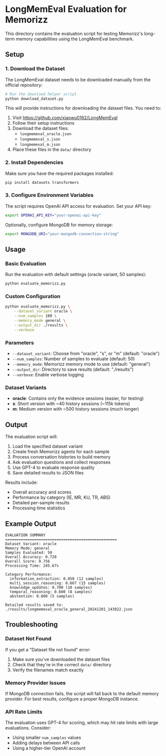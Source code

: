 # LongMemEval Evaluation for Memorizz

This directory contains the evaluation script for testing Memorizz's long-term memory capabilities using the LongMemEval benchmark.

## Setup

### 1. Download the Dataset

The LongMemEval dataset needs to be downloaded manually from the official repository:

```bash
# Run the download helper script
python download_dataset.py
```

This will provide instructions for downloading the dataset files. You need to:

1. Visit https://github.com/xiaowu0162/LongMemEval
2. Follow their setup instructions
3. Download the dataset files:
   - `longmemeval_oracle.json`
   - `longmemeval_s.json`
   - `longmemeval_m.json`
4. Place these files in the `data/` directory

### 2. Install Dependencies

Make sure you have the required packages installed:

```bash
pip install datasets transformers
```

### 3. Configure Environment Variables

The script requires OpenAI API access for evaluation. Set your API key:

```bash
export OPENAI_API_KEY="your-openai-api-key"
```

Optionally, configure MongoDB for memory storage:

```bash
export MONGODB_URI="your-mongodb-connection-string"
```

## Usage

### Basic Evaluation

Run the evaluation with default settings (oracle variant, 50 samples):

```bash
python evaluate_memorizz.py
```

### Custom Configuration

```bash
python evaluate_memorizz.py \
    --dataset_variant oracle \
    --num_samples 100 \
    --memory_mode general \
    --output_dir ./results \
    --verbose
```

### Parameters

- `--dataset_variant`: Choose from "oracle", "s", or "m" (default: "oracle")
- `--num_samples`: Number of samples to evaluate (default: 50)
- `--memory_mode`: Memorizz memory mode to use (default: "general")
- `--output_dir`: Directory to save results (default: "./results")
- `--verbose`: Enable verbose logging

### Dataset Variants

- **oracle**: Contains only the evidence sessions (easier, for testing)
- **s**: Short version with ~40 history sessions (~115k tokens)
- **m**: Medium version with ~500 history sessions (much longer)

## Output

The evaluation script will:

1. Load the specified dataset variant
2. Create fresh Memorizz agents for each sample
3. Process conversation histories to build memory
4. Ask evaluation questions and collect responses
5. Use GPT-4 to evaluate response quality
6. Save detailed results to JSON files

Results include:
- Overall accuracy and scores
- Performance by category (IE, MR, KU, TR, ABS)
- Detailed per-sample results
- Processing time statistics

## Example Output

```
EVALUATION SUMMARY
==================================================
Dataset Variant: oracle
Memory Mode: general
Samples Evaluated: 50
Overall Accuracy: 0.720
Overall Score: 0.756
Processing Time: 245.67s

Category Performance:
  information_extraction: 0.850 (12 samples)
  multi_session_reasoning: 0.667 (15 samples)
  knowledge_updates: 0.700 (10 samples)
  temporal_reasoning: 0.600 (8 samples)
  abstention: 0.800 (5 samples)

Detailed results saved to: ./results/longmemeval_oracle_general_20241201_143022.json
```

## Troubleshooting

### Dataset Not Found

If you get a "Dataset file not found" error:
1. Make sure you've downloaded the dataset files
2. Check that they're in the correct `data/` directory
3. Verify the filenames match exactly

### Memory Provider Issues

If MongoDB connection fails, the script will fall back to the default memory provider. For best results, configure a proper MongoDB instance.

### API Rate Limits

The evaluation uses GPT-4 for scoring, which may hit rate limits with large evaluations. Consider:
- Using smaller `num_samples` values
- Adding delays between API calls
- Using a higher-tier OpenAI account 